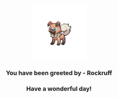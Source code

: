 <p align="center">
    <img src="https://raw.githubusercontent.com/PokeAPI/sprites/master/sprites/pokemon/744.png" width="150" height="150">
</p>
<h3 align="center">You have been greeted by - <b>Rockruff</b></h3>
<h3 align="center">Have a wonderful day!</h3>
